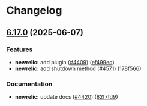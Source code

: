 # Changelog

## [6.17.0](https://github.com/danielsogl/awesome-cordova-plugins/compare/newrelic-v6.16.0...newrelic-v6.17.0) (2025-06-07)


### Features

* **newrelic:** add plugin  ([#4409](https://github.com/danielsogl/awesome-cordova-plugins/issues/4409)) ([ef499ed](https://github.com/danielsogl/awesome-cordova-plugins/commit/ef499ed290d399a76ff3428b2dca63bd7ae0977f))
* **newrelic:** add shutdown method ([#4571](https://github.com/danielsogl/awesome-cordova-plugins/issues/4571)) ([178f566](https://github.com/danielsogl/awesome-cordova-plugins/commit/178f56625e63aa679b592995750d109e05f421c1))


### Documentation

* **newrelic:** update docs ([#4420](https://github.com/danielsogl/awesome-cordova-plugins/issues/4420)) ([82f7fd9](https://github.com/danielsogl/awesome-cordova-plugins/commit/82f7fd9e0a5a4c5aabfccd07112c4c567682ae61))
